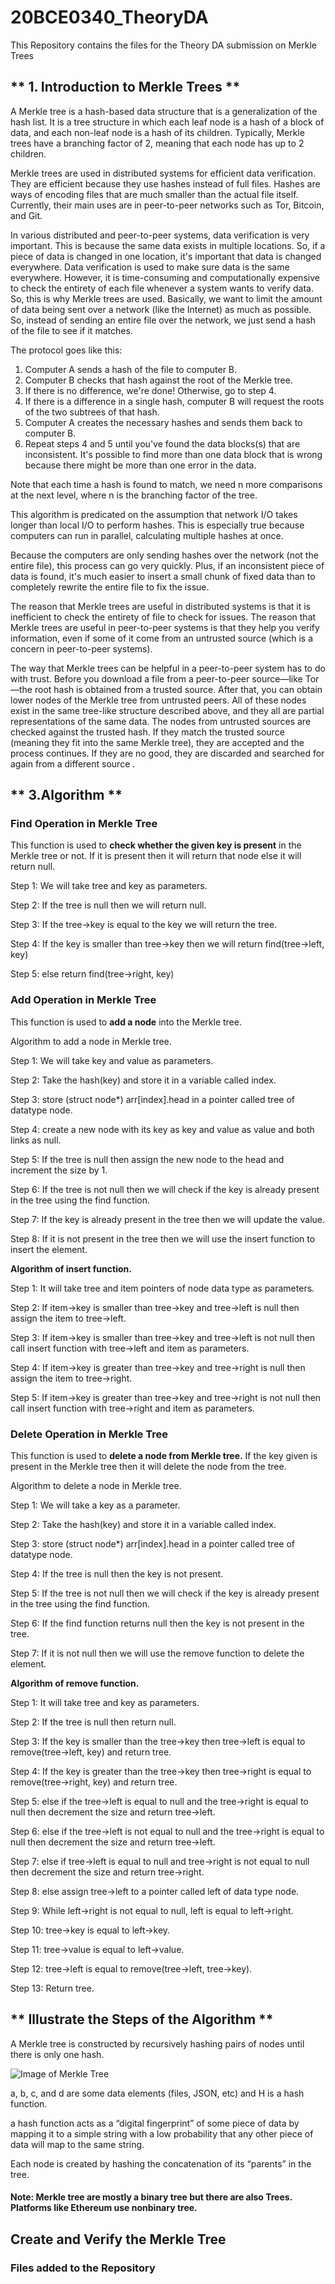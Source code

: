 # 20BCE0340_TheoryDA
This Repository contains the files for the Theory DA submission on Merkle Trees

## ** **1. Introduction to Merkle Trees** **

A Merkle tree is a hash-based data structure that is a generalization of the hash list. It is a tree structure in which each leaf node is a hash of a block of data, and each non-leaf node is a hash of its children. Typically, Merkle trees have a branching factor of 2, meaning that each node has up to 2 children.

Merkle trees are used in distributed systems for efficient data verification. They are efficient because they use hashes instead of full files. Hashes are ways of encoding files that are much smaller than the actual file itself. Currently, their main uses are in peer-to-peer networks such as Tor, Bitcoin, and Git.

In various distributed and peer-to-peer systems, data verification is very important. This is because the same data exists in multiple locations. So, if a piece of data is changed in one location, it's important that data is changed everywhere. Data verification is used to make sure data is the same everywhere.
However, it is time-consuming and computationally expensive to check the entirety of each file whenever a system wants to verify data. So, this is why Merkle trees are used. Basically, we want to limit the amount of data being sent over a network (like the Internet) as much as possible. So, instead of sending an entire file over the network, we just send a hash of the file to see if it matches.

The protocol goes like this:

1.	Computer A sends a hash of the file to computer B.
2.	Computer B checks that hash against the root of the Merkle tree.
3.	If there is no difference, we're done! Otherwise, go to step 4.
4.	If there is a difference in a single hash, computer B will request the roots of the two subtrees of that hash.
5.	Computer A creates the necessary hashes and sends them back to computer B.
6.	Repeat steps 4 and 5 until you've found the data blocks(s) that are inconsistent. It's possible to find more than one data block that is wrong because there might be more than one error in the data.


Note that each time a hash is found to match, we need n more comparisons at the next level, where n is the branching factor of the tree.

This algorithm is predicated on the assumption that network I/O takes longer than local I/O to perform hashes. This is especially true because computers can run in parallel, calculating multiple hashes at once.


Because the computers are only sending hashes over the network (not the entire file), this process can go very quickly. Plus, if an inconsistent piece of data is found, it's much easier to insert a small chunk of fixed data than to completely rewrite the entire file to fix the issue.


The reason that Merkle trees are useful in distributed systems is that it is inefficient to check the entirety of file to check for issues. The reason that Merkle trees are useful in peer-to-peer systems is that they help you verify information, even if some of it come from an untrusted source (which is a concern in peer-to-peer systems).


The way that Merkle trees can be helpful in a peer-to-peer system has to do with trust. Before you download a file from a peer-to-peer source—like Tor—the root hash is obtained from a trusted source. After that, you can obtain lower nodes of the Merkle tree from untrusted peers. All of these nodes exist in the same tree-like structure described above, and they all are partial representations of the same data. The nodes from untrusted sources are checked against the trusted hash. If they match the trusted source (meaning they fit into the same Merkle tree), they are accepted and the process continues. If they are no good, they are discarded and searched for again from a different source .


## ** **3.Algorithm** **

### **Find Operation in Merkle Tree**

This function is used to **check whether the given key is present** in the Merkle tree or not. If it is present then it will return that node else it will return null.

Step 1: We will take tree and key as parameters.

Step 2: If the tree is null then we will return null.

Step 3: If the tree->key is equal to the key we will return the tree.

Step 4: If the key is smaller than tree->key then we will return find(tree->left, key)

Step 5: else return find(tree->right, key)


### **Add Operation in Merkle Tree**

This function is used to **add a node** into the Merkle tree.

Algorithm to add a node in Merkle tree.

Step 1: We will take key and value as parameters.

Step 2: Take the hash(key) and store it in a variable called index.

Step 3: store (struct node*) arr[index].head in a pointer called tree of datatype node.

Step 4: create a new node with its key as key and value as value and both links as null.

Step 5: If the tree is null then assign the new node to the head and increment the size by 1.

Step 6: If the tree is not null then we will check if the key is already present in the tree using the find function.

Step 7: If the key is already present in the tree then we will update the value.

Step 8: If it is not present in the tree then we will use the insert function to insert the element.

**Algorithm of insert function.**

Step 1: It will take tree and item pointers of node data type as parameters.

Step 2: If item->key is smaller than tree->key and tree->left is null then assign the item to tree->left.

Step 3: If item->key is smaller than tree->key and tree->left is not null then call insert function with tree->left and item as parameters.

Step 4: If item->key is greater than tree->key and tree->right is null then assign the item to tree->right.

Step 5: If item->key is greater than tree->key and tree->right is not null then call insert function with tree->right and item as parameters.

### **Delete Operation in Merkle Tree**

This function is used to **delete a node from Merkle tree.** If the key given is present in the Merkle tree then it will delete the node from the tree.

Algorithm to delete a node in Merkle tree.

Step 1: We will take a key as a parameter.

Step 2: Take the hash(key) and store it in a variable called index.

Step 3: store (struct node*) arr[index].head in a pointer called tree of datatype node.

Step 4: If the tree is null then the key is not present.

Step 5: If the tree is not null then we will check if the key is already present in the tree using the find function.

Step 6: If the find function returns null then the key is not present in the tree.

Step 7: If it is not null then we will use the remove function to delete the element.

**Algorithm of remove function.**

Step 1: It will take tree and key as parameters.

Step 2: If the tree is null then return null.

Step 3: If the key is smaller than the tree->key then tree->left is equal to remove(tree->left, key) and return tree.

Step 4: If the key is greater than the tree->key then tree->right is equal to remove(tree->right, key) and return tree.

Step 5: else if the tree->left is equal to null and the tree->right is equal to null then decrement the size and return tree->left.

Step 6: else if the tree->left is not equal to null and the tree->right is equal to null then decrement the size and return tree->left.

Step 7: else if tree->left is equal to null and tree->right is not equal to null then decrement the size and return tree->right.

Step 8: else assign tree->left to a pointer called left of data type node.

Step 9: While left->right is not equal to null, left is equal to left->right.

Step 10: tree->key is equal to left->key.

Step 11: tree->value is equal to left->value.

Step 12: tree->left is equal to remove(tree->left, tree->key).

Step 13: Return tree.

## ** **Illustrate the Steps of the Algorithm** ** 

A Merkle tree is constructed by recursively hashing pairs of nodes until there is only one hash.

![Image of Merkle Tree](https://github.com/SoumodeepChakraborty/20BCE0340_TheoryDA/blob/main/Merkle.jpg)

a, b, c, and d are some data elements (files, JSON, etc) and H is a hash function.

a hash function acts as a “digital fingerprint” of some piece of data by mapping it to a simple string with a low probability that any other piece of data will map to the same string.

Each node is created by hashing the concatenation of its “parents” in the tree.

#### Note: Merkle tree are mostly a binary tree but there are also Trees. Platforms like Ethereum use nonbinary tree.


## **Create and Verify the Merkle Tree**
### Files added to the Repository
